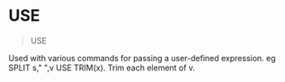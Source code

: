 # USE

> USE

Used with various commands for passing a user-defined expression. eg SPLIT s," ",v USE TRIM(x). Trim each element of v.

